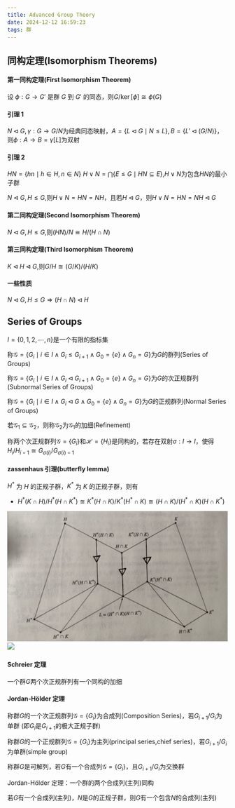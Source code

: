 ```yaml
---
title: Advanced Group Theory
date: 2024-12-12 16:59:23
tags: 群
---
```


## 同构定理(Isomorphism Theorems)

#### 第一同构定理(First Isomorphism Theorem)

设 $\phi: G \to G'$ 是群 $G$ 到 $G'$ 的同态，则$G/\ker [\phi] \cong \phi(G)$

#### 引理 1

$N\triangleleft G, \gamma: G \to G/N$为经典同态映射，$A=\{L\triangleleft G \mid N \leq L\},B=\{L' \triangleleft (G/N)\}$，则$\phi: A \to B = \gamma[L]$为双射

#### 引理 2

$HN = \{hn \mid h \in H, n \in N\}$
$H\vee N = \bigcap \{E\leq G \mid HN \subseteq E\}$,$H\vee N$为包含$HN$的最小子群

$N\triangleleft G,H\leq G$,则$H\vee N = HN = NH$，且若$H\triangleleft G$，则$H\vee N = HN = NH \triangleleft G$

#### 第二同构定理(Second Isomorphism Theorem)

$N \triangleleft G,H\leq G$,则$(HN)/N \cong H/(H\cap N)$

#### 第三同构定理(Third Isomorphism Theorem)

$K \triangleleft H \triangleleft G$,则$G/H \cong (G/K)/(H/K)$

#### 一些性质

$N\triangleleft G,H\leq G \Rightarrow (H\cap N) \triangleleft H$

## Series of Groups

$I=\{0,1,2,\cdots,n\}$是一个有限的指标集

称$\mathcal{G}=\{G_i \mid i \in I \wedge G_i \leq G_{i+1} \wedge G_0 = \{e\} \wedge G_n = G\}$为$G$的群列(Series of Groups)

称$\mathcal{G}=\{G_i \mid i \in I \wedge G_i \triangleleft G_{i+1} \wedge G_0 = \{e\} \wedge G_n = G\}$为$G$的次正规群列(Subnormal Series of Groups)

称$\mathcal{G}=\{G_i \mid i \in I \wedge G_i \triangleleft G \wedge G_0 = \{e\} \wedge G_n = G\}$为$G$的正规群列(Normal Series of Groups)

若$\mathcal{G_1} \subseteq \mathcal{G_2}$，则称$\mathcal{G_2}$为$\mathcal{G_1}$的加细(Refinement)

称两个次正规群列$\mathcal{G}=\{G_i\}$和$\mathcal{H}=\{H_i\}$是同构的，若存在双射$\sigma: I \to I$，使得$H_{i}/H_{i-1} \cong G_{\sigma(i)}/G_{\sigma(i) - 1}$

#### zassenhaus 引理(butterfly lemma)

$H^*$ 为 $H$ 的正规子群，$K^*$ 为 $K$ 的正规子群，则有

- $H^*(K\cap H) / H^*(H\cap K^*) \cong K^*(H\cap K) / K^*(H^*\cap K) \cong (H\cap K)/(H^* \cap K) (H \cap K^*)$

![](./group-theory/butterfly.jpg)
![](butterfly.jpg)

#### Schreier 定理

一个群$G$两个次正规群列有一个同构的加细

#### Jordan-Hölder 定理

称群$G$的一个次正规群列$\mathcal{G}=\{G_i\}$为合成列(Composition Series)，若$G_{i+1}/G_i$为单群
(即$G_i$是$G_{i+1}$的极大正规子群)

称群$G$的一个正规群列$\mathcal{G}=\{G_i\}$为主列(principal series,chief series)，若$G_{i+1}/G_i$为单群(simple group)

称群$G$是可解列，若$G$有一个合成列$\mathcal{G}=\{G_i\}$，且$G_{i+1}/G_{i}$为交换群

Jordan-Hölder 定理：一个群的两个合成列(主列)同构

若$G$有一个合成列(主列)，$N$是$G$的正规子群，则$G$有一个包含$N$的合成列(主列)
